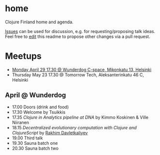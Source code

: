 # home
Clojure Finland home and agenda.

[Issues](https://github.com/clojure-finland/home/issues) can be used for discussion, e.g. for requesting/proposing talk ideas. Feel free to [edit](https://github.com/clojure-finland/home/edit/master/README.md) this readme to propose other changes via a pull request.

# Meetups
- [Monday April 29 17.30 @ Wunderdog C-space, Mikonkatu 13, Helsinki](#april-@-wunderdog)
- Thursday May 23 17.30 @ Tomorrow Tech, Aleksanterinkatu 46 C, Helsinki


## April @ Wunderdog
* 17.00 Doors (drink and food)
* 17.30 Welcome by Tsuikkis
* 17.35 *Clojure in Analytics pipeline at DNA* by Kimmo Koskinen & Ville Niiranen
* 18.15 *Decentralized evolutionary computation with Clojure and ClojureScript* by [Rakhim Davletkaliyev](https://rakhim.org/)
* 19.00 Third talk
* 19.30 Sauna batch one
* 20.30 Sauna batch two